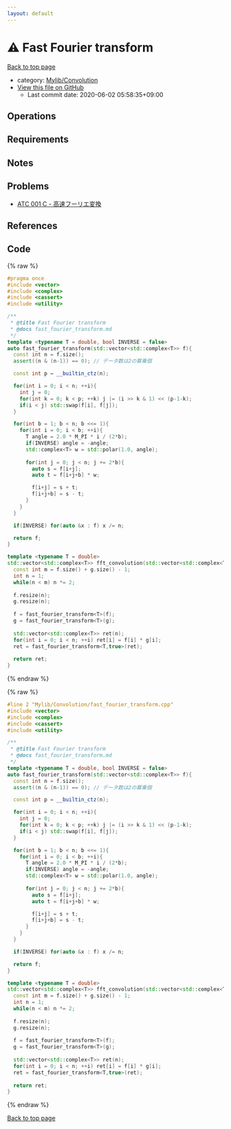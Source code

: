 ```yaml
---
layout: default
---
```


<!-- mathjax config similar to math.stackexchange -->
<script type="text/javascript" async
  src="https://cdnjs.cloudflare.com/ajax/libs/mathjax/2.7.5/MathJax.js?config=TeX-MML-AM_CHTML">
</script>
<script type="text/x-mathjax-config">
  MathJax.Hub.Config({
    TeX: { equationNumbers: { autoNumber: "AMS" }},
    tex2jax: {
      inlineMath: [ ['$','$'] ],
      processEscapes: true
    },
    "HTML-CSS": { matchFontHeight: false },
    displayAlign: "left",
    displayIndent: "2em"
  });
</script>

<script type="text/javascript" src="https://cdnjs.cloudflare.com/ajax/libs/jquery/3.4.1/jquery.min.js"></script>
<script src="https://cdn.jsdelivr.net/npm/jquery-balloon-js@1.1.2/jquery.balloon.min.js" integrity="sha256-ZEYs9VrgAeNuPvs15E39OsyOJaIkXEEt10fzxJ20+2I=" crossorigin="anonymous"></script>
<script type="text/javascript" src="../../../assets/js/copy-button.js"></script>
<link rel="stylesheet" href="../../../assets/css/copy-button.css" />


# :warning: Fast Fourier transform

<a href="../../../index.html">Back to top page</a>

* category: <a href="../../../index.html#d1ac32c11c508fec0764fa012d8d2913">Mylib/Convolution</a>
* <a href="{{ site.github.repository_url }}/blob/master/Mylib/Convolution/fast_fourier_transform.cpp">View this file on GitHub</a>
    - Last commit date: 2020-06-02 05:58:35+09:00




## Operations

## Requirements

## Notes

## Problems

- [ATC 001 C - 高速フーリエ変換](https://atcoder.jp/contests/atc001/tasks/fft_c)

## References


## Code

<a id="unbundled"></a>
{% raw %}
```cpp
#pragma once
#include <vector>
#include <complex>
#include <cassert>
#include <utility>

/**
 * @title Fast Fourier transform
 * @docs fast_fourier_transform.md
 */
template <typename T = double, bool INVERSE = false>
auto fast_fourier_transform(std::vector<std::complex<T>> f){
  const int n = f.size();
  assert((n & (n-1)) == 0); // データ数は2の冪乗個

  const int p = __builtin_ctz(n);

  for(int i = 0; i < n; ++i){
    int j = 0;
    for(int k = 0; k < p; ++k) j |= (i >> k & 1) << (p-1-k);
    if(i < j) std::swap(f[i], f[j]);
  }

  for(int b = 1; b < n; b <<= 1){
    for(int i = 0; i < b; ++i){
      T angle = 2.0 * M_PI * i / (2*b);
      if(INVERSE) angle = -angle;
      std::complex<T> w = std::polar(1.0, angle);
      
      for(int j = 0; j < n; j += 2*b){
        auto s = f[i+j];
        auto t = f[i+j+b] * w;

        f[i+j] = s + t;
        f[i+j+b] = s - t;
      }
    }
  }

  if(INVERSE) for(auto &x : f) x /= n;

  return f;
}

template <typename T = double>
std::vector<std::complex<T>> fft_convolution(std::vector<std::complex<T>> f, std::vector<std::complex<T>> g){
  const int m = f.size() + g.size() - 1;
  int n = 1;
  while(n < m) n *= 2;
  
  f.resize(n);
  g.resize(n);
  
  f = fast_fourier_transform<T>(f);
  g = fast_fourier_transform<T>(g);
  
  std::vector<std::complex<T>> ret(n);
  for(int i = 0; i < n; ++i) ret[i] = f[i] * g[i];
  ret = fast_fourier_transform<T,true>(ret);
  
  return ret;
}

```
{% endraw %}

<a id="bundled"></a>
{% raw %}
```cpp
#line 2 "Mylib/Convolution/fast_fourier_transform.cpp"
#include <vector>
#include <complex>
#include <cassert>
#include <utility>

/**
 * @title Fast Fourier transform
 * @docs fast_fourier_transform.md
 */
template <typename T = double, bool INVERSE = false>
auto fast_fourier_transform(std::vector<std::complex<T>> f){
  const int n = f.size();
  assert((n & (n-1)) == 0); // データ数は2の冪乗個

  const int p = __builtin_ctz(n);

  for(int i = 0; i < n; ++i){
    int j = 0;
    for(int k = 0; k < p; ++k) j |= (i >> k & 1) << (p-1-k);
    if(i < j) std::swap(f[i], f[j]);
  }

  for(int b = 1; b < n; b <<= 1){
    for(int i = 0; i < b; ++i){
      T angle = 2.0 * M_PI * i / (2*b);
      if(INVERSE) angle = -angle;
      std::complex<T> w = std::polar(1.0, angle);
      
      for(int j = 0; j < n; j += 2*b){
        auto s = f[i+j];
        auto t = f[i+j+b] * w;

        f[i+j] = s + t;
        f[i+j+b] = s - t;
      }
    }
  }

  if(INVERSE) for(auto &x : f) x /= n;

  return f;
}

template <typename T = double>
std::vector<std::complex<T>> fft_convolution(std::vector<std::complex<T>> f, std::vector<std::complex<T>> g){
  const int m = f.size() + g.size() - 1;
  int n = 1;
  while(n < m) n *= 2;
  
  f.resize(n);
  g.resize(n);
  
  f = fast_fourier_transform<T>(f);
  g = fast_fourier_transform<T>(g);
  
  std::vector<std::complex<T>> ret(n);
  for(int i = 0; i < n; ++i) ret[i] = f[i] * g[i];
  ret = fast_fourier_transform<T,true>(ret);
  
  return ret;
}

```
{% endraw %}

<a href="../../../index.html">Back to top page</a>

